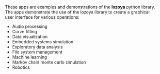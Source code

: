 These apps are examples and demonstrations of the **lozoya** python library.
The apps demonstrate the use of the lozoya library to create a graphical user interface for various operations:

- Audio processing
- Curve fitting
- Data visualization
- Embedded systems simulation
- Exploratory data analysis
- File system management
- Machine learning
- Markov chain monte carlo simulation
- Robotics
